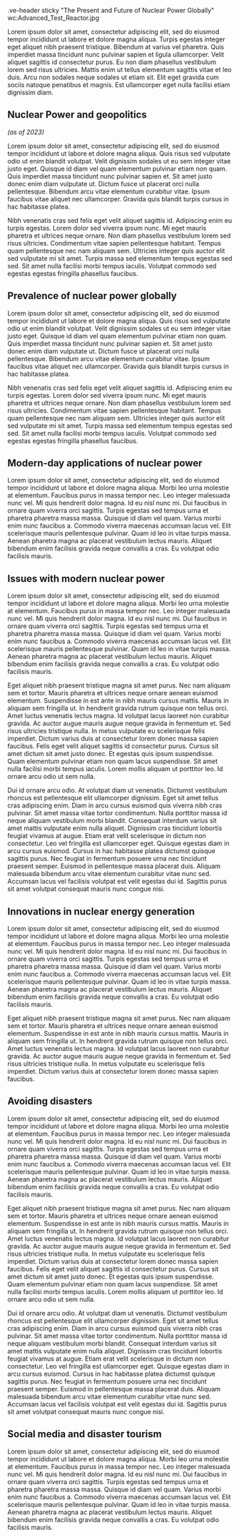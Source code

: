 .ve-header sticky "The Present and Future of Nuclear Power Globally" wc:Advanced_Test_Reactor.jpg

Lorem ipsum dolor sit amet, consectetur adipiscing elit, sed do eiusmod tempor incididunt ut labore et dolore magna aliqua. Turpis egestas integer eget aliquet nibh praesent tristique. Bibendum at varius vel pharetra. Quis imperdiet massa tincidunt nunc pulvinar sapien et ligula ullamcorper. Velit aliquet sagittis id consectetur purus. Eu non diam phasellus vestibulum lorem sed risus ultricies. Mattis enim ut tellus elementum sagittis vitae et leo duis. Arcu non sodales neque sodales ut etiam sit. Elit eget gravida cum sociis natoque penatibus et magnis. Est ullamcorper eget nulla facilisi etiam dignissim diam.

## Nuclear Power and geopolitics
*(as of 2023)*

Lorem ipsum dolor sit amet, consectetur adipiscing elit, sed do eiusmod tempor incididunt ut labore et dolore magna aliqua. Quis risus sed vulputate odio ut enim blandit volutpat. Velit dignissim sodales ut eu sem integer vitae justo eget. Quisque id diam vel quam elementum pulvinar etiam non quam. Quis imperdiet massa tincidunt nunc pulvinar sapien et. Sit amet justo donec enim diam vulputate ut. Dictum fusce ut placerat orci nulla pellentesque. Bibendum arcu vitae elementum curabitur vitae. Ipsum faucibus vitae aliquet nec ullamcorper. Gravida quis blandit turpis cursus in hac habitasse platea.

Nibh venenatis cras sed felis eget velit aliquet sagittis id. Adipiscing enim eu turpis egestas. Lorem dolor sed viverra ipsum nunc. Mi eget mauris pharetra et ultrices neque ornare. Non diam phasellus vestibulum lorem sed risus ultricies. Condimentum vitae sapien pellentesque habitant. Tempus quam pellentesque nec nam aliquam sem. Ultricies integer quis auctor elit sed vulputate mi sit amet. Turpis massa sed elementum tempus egestas sed sed. Sit amet nulla facilisi morbi tempus iaculis. Volutpat commodo sed egestas egestas fringilla phasellus faucibus.

## Prevalence of nuclear power globally

Lorem ipsum dolor sit amet, consectetur adipiscing elit, sed do eiusmod tempor incididunt ut labore et dolore magna aliqua. Quis risus sed vulputate odio ut enim blandit volutpat. Velit dignissim sodales ut eu sem integer vitae justo eget. Quisque id diam vel quam elementum pulvinar etiam non quam. Quis imperdiet massa tincidunt nunc pulvinar sapien et. Sit amet justo donec enim diam vulputate ut. Dictum fusce ut placerat orci nulla pellentesque. Bibendum arcu vitae elementum curabitur vitae. Ipsum faucibus vitae aliquet nec ullamcorper. Gravida quis blandit turpis cursus in hac habitasse platea.

Nibh venenatis cras sed felis eget velit aliquet sagittis id. Adipiscing enim eu turpis egestas. Lorem dolor sed viverra ipsum nunc. Mi eget mauris pharetra et ultrices neque ornare. Non diam phasellus vestibulum lorem sed risus ultricies. Condimentum vitae sapien pellentesque habitant. Tempus quam pellentesque nec nam aliquam sem. Ultricies integer quis auctor elit sed vulputate mi sit amet. Turpis massa sed elementum tempus egestas sed sed. Sit amet nulla facilisi morbi tempus iaculis. Volutpat commodo sed egestas egestas fringilla phasellus faucibus.

## Modern-day applications of nuclear power

Lorem ipsum dolor sit amet, consectetur adipiscing elit, sed do eiusmod tempor incididunt ut labore et dolore magna aliqua. Morbi leo urna molestie at elementum. Faucibus purus in massa tempor nec. Leo integer malesuada nunc vel. Mi quis hendrerit dolor magna. Id eu nisl nunc mi. Dui faucibus in ornare quam viverra orci sagittis. Turpis egestas sed tempus urna et pharetra pharetra massa massa. Quisque id diam vel quam. Varius morbi enim nunc faucibus a. Commodo viverra maecenas accumsan lacus vel. Elit scelerisque mauris pellentesque pulvinar. Quam id leo in vitae turpis massa. Aenean pharetra magna ac placerat vestibulum lectus mauris. Aliquet bibendum enim facilisis gravida neque convallis a cras. Eu volutpat odio facilisis mauris.

## Issues with modern nuclear power

Lorem ipsum dolor sit amet, consectetur adipiscing elit, sed do eiusmod tempor incididunt ut labore et dolore magna aliqua. Morbi leo urna molestie at elementum. Faucibus purus in massa tempor nec. Leo integer malesuada nunc vel. Mi quis hendrerit dolor magna. Id eu nisl nunc mi. Dui faucibus in ornare quam viverra orci sagittis. Turpis egestas sed tempus urna et pharetra pharetra massa massa. Quisque id diam vel quam. Varius morbi enim nunc faucibus a. Commodo viverra maecenas accumsan lacus vel. Elit scelerisque mauris pellentesque pulvinar. Quam id leo in vitae turpis massa. Aenean pharetra magna ac placerat vestibulum lectus mauris. Aliquet bibendum enim facilisis gravida neque convallis a cras. Eu volutpat odio facilisis mauris.

Eget aliquet nibh praesent tristique magna sit amet purus. Nec nam aliquam sem et tortor. Mauris pharetra et ultrices neque ornare aenean euismod elementum. Suspendisse in est ante in nibh mauris cursus mattis. Mauris in aliquam sem fringilla ut. In hendrerit gravida rutrum quisque non tellus orci. Amet luctus venenatis lectus magna. Id volutpat lacus laoreet non curabitur gravida. Ac auctor augue mauris augue neque gravida in fermentum et. Sed risus ultricies tristique nulla. In metus vulputate eu scelerisque felis imperdiet. Dictum varius duis at consectetur lorem donec massa sapien faucibus. Felis eget velit aliquet sagittis id consectetur purus. Cursus sit amet dictum sit amet justo donec. Et egestas quis ipsum suspendisse. Quam elementum pulvinar etiam non quam lacus suspendisse. Sit amet nulla facilisi morbi tempus iaculis. Lorem mollis aliquam ut porttitor leo. Id ornare arcu odio ut sem nulla.

Dui id ornare arcu odio. At volutpat diam ut venenatis. Dictumst vestibulum rhoncus est pellentesque elit ullamcorper dignissim. Eget sit amet tellus cras adipiscing enim. Diam in arcu cursus euismod quis viverra nibh cras pulvinar. Sit amet massa vitae tortor condimentum. Nulla porttitor massa id neque aliquam vestibulum morbi blandit. Consequat interdum varius sit amet mattis vulputate enim nulla aliquet. Dignissim cras tincidunt lobortis feugiat vivamus at augue. Etiam erat velit scelerisque in dictum non consectetur. Leo vel fringilla est ullamcorper eget. Quisque egestas diam in arcu cursus euismod. Cursus in hac habitasse platea dictumst quisque sagittis purus. Nec feugiat in fermentum posuere urna nec tincidunt praesent semper. Euismod in pellentesque massa placerat duis. Aliquam malesuada bibendum arcu vitae elementum curabitur vitae nunc sed. Accumsan lacus vel facilisis volutpat est velit egestas dui id. Sagittis purus sit amet volutpat consequat mauris nunc congue nisi.

## Innovations in nuclear energy generation

Lorem ipsum dolor sit amet, consectetur adipiscing elit, sed do eiusmod tempor incididunt ut labore et dolore magna aliqua. Morbi leo urna molestie at elementum. Faucibus purus in massa tempor nec. Leo integer malesuada nunc vel. Mi quis hendrerit dolor magna. Id eu nisl nunc mi. Dui faucibus in ornare quam viverra orci sagittis. Turpis egestas sed tempus urna et pharetra pharetra massa massa. Quisque id diam vel quam. Varius morbi enim nunc faucibus a. Commodo viverra maecenas accumsan lacus vel. Elit scelerisque mauris pellentesque pulvinar. Quam id leo in vitae turpis massa. Aenean pharetra magna ac placerat vestibulum lectus mauris. Aliquet bibendum enim facilisis gravida neque convallis a cras. Eu volutpat odio facilisis mauris.

Eget aliquet nibh praesent tristique magna sit amet purus. Nec nam aliquam sem et tortor. Mauris pharetra et ultrices neque ornare aenean euismod elementum. Suspendisse in est ante in nibh mauris cursus mattis. Mauris in aliquam sem fringilla ut. In hendrerit gravida rutrum quisque non tellus orci. Amet luctus venenatis lectus magna. Id volutpat lacus laoreet non curabitur gravida. Ac auctor augue mauris augue neque gravida in fermentum et. Sed risus ultricies tristique nulla. In metus vulputate eu scelerisque felis imperdiet. Dictum varius duis at consectetur lorem donec massa sapien faucibus. 

## Avoiding disasters

Lorem ipsum dolor sit amet, consectetur adipiscing elit, sed do eiusmod tempor incididunt ut labore et dolore magna aliqua. Morbi leo urna molestie at elementum. Faucibus purus in massa tempor nec. Leo integer malesuada nunc vel. Mi quis hendrerit dolor magna. Id eu nisl nunc mi. Dui faucibus in ornare quam viverra orci sagittis. Turpis egestas sed tempus urna et pharetra pharetra massa massa. Quisque id diam vel quam. Varius morbi enim nunc faucibus a. Commodo viverra maecenas accumsan lacus vel. Elit scelerisque mauris pellentesque pulvinar. Quam id leo in vitae turpis massa. Aenean pharetra magna ac placerat vestibulum lectus mauris. Aliquet bibendum enim facilisis gravida neque convallis a cras. Eu volutpat odio facilisis mauris.

Eget aliquet nibh praesent tristique magna sit amet purus. Nec nam aliquam sem et tortor. Mauris pharetra et ultrices neque ornare aenean euismod elementum. Suspendisse in est ante in nibh mauris cursus mattis. Mauris in aliquam sem fringilla ut. In hendrerit gravida rutrum quisque non tellus orci. Amet luctus venenatis lectus magna. Id volutpat lacus laoreet non curabitur gravida. Ac auctor augue mauris augue neque gravida in fermentum et. Sed risus ultricies tristique nulla. In metus vulputate eu scelerisque felis imperdiet. Dictum varius duis at consectetur lorem donec massa sapien faucibus. Felis eget velit aliquet sagittis id consectetur purus. Cursus sit amet dictum sit amet justo donec. Et egestas quis ipsum suspendisse. Quam elementum pulvinar etiam non quam lacus suspendisse. Sit amet nulla facilisi morbi tempus iaculis. Lorem mollis aliquam ut porttitor leo. Id ornare arcu odio ut sem nulla.

Dui id ornare arcu odio. At volutpat diam ut venenatis. Dictumst vestibulum rhoncus est pellentesque elit ullamcorper dignissim. Eget sit amet tellus cras adipiscing enim. Diam in arcu cursus euismod quis viverra nibh cras pulvinar. Sit amet massa vitae tortor condimentum. Nulla porttitor massa id neque aliquam vestibulum morbi blandit. Consequat interdum varius sit amet mattis vulputate enim nulla aliquet. Dignissim cras tincidunt lobortis feugiat vivamus at augue. Etiam erat velit scelerisque in dictum non consectetur. Leo vel fringilla est ullamcorper eget. Quisque egestas diam in arcu cursus euismod. Cursus in hac habitasse platea dictumst quisque sagittis purus. Nec feugiat in fermentum posuere urna nec tincidunt praesent semper. Euismod in pellentesque massa placerat duis. Aliquam malesuada bibendum arcu vitae elementum curabitur vitae nunc sed. Accumsan lacus vel facilisis volutpat est velit egestas dui id. Sagittis purus sit amet volutpat consequat mauris nunc congue nisi.

## Social media and disaster tourism

Lorem ipsum dolor sit amet, consectetur adipiscing elit, sed do eiusmod tempor incididunt ut labore et dolore magna aliqua. Morbi leo urna molestie at elementum. Faucibus purus in massa tempor nec. Leo integer malesuada nunc vel. Mi quis hendrerit dolor magna. Id eu nisl nunc mi. Dui faucibus in ornare quam viverra orci sagittis. Turpis egestas sed tempus urna et pharetra pharetra massa massa. Quisque id diam vel quam. Varius morbi enim nunc faucibus a. Commodo viverra maecenas accumsan lacus vel. Elit scelerisque mauris pellentesque pulvinar. Quam id leo in vitae turpis massa. Aenean pharetra magna ac placerat vestibulum lectus mauris. Aliquet bibendum enim facilisis gravida neque convallis a cras. Eu volutpat odio facilisis mauris.